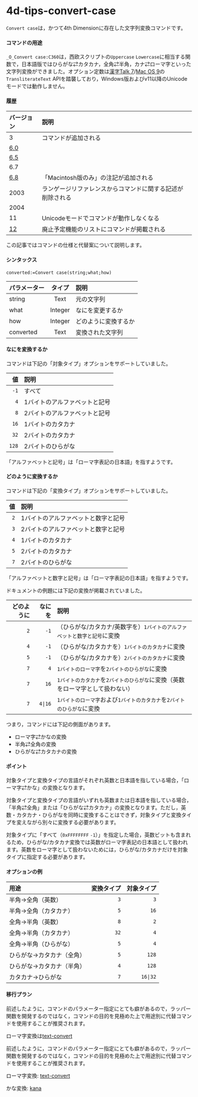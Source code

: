 # 4d-tips-convert-case

`Convert case`は，かつて4th Dimensionに存在した文字列変換コマンドです。

#### コマンドの用途

`_O_Convert case:C360`は，西欧スクリプトの`Uppercase` `Lowercase`に相当する関数で，日本語版ではひらがな⇄カタカナ，全角⇄半角，カナ⇄ローマ字といった文字列変換ができました。オプション定数は[漢字Talk 7](https://ja.wikipedia.org/wiki/%E6%BC%A2%E5%AD%97Talk)/[Mac OS 9](https://ja.wikipedia.org/wiki/Classic_Mac_OS)の`TransliterateText` APIを踏襲しており，Windows版およびv11以降のUnicodeモードでは動作しません。

#### 履歴

|バージョン|説明|
|:-|:-|
|3|コマンドが追加される|
|[6.0](https://github.com/4D-JP/4d-tips-convert-case/files/8684081/Convert.case-6.0.pdf)||
|[6.5](https://github.com/4D-JP/4d-tips-convert-case/files/8684044/Convert.case-6.5.pdf)||
|6.7||
|[6.8](https://github.com/4D-JP/4d-tips-convert-case/files/8684041/Convert.case-6.8.pdf)|「Macintosh版のみ」の注記が追加される|
|2003|ランゲージリファレンスからコマンドに関する記述が削除される|
|2004||
|11|Unicodeモードでコマンドが動作しなくなる|
|[12](https://github.com/4D-JP/4d-tips-convert-case/files/8684135/4d-deprecated-features-12.pdf)|廃止予定機能のリストにコマンドが掲載される|

この記事ではコマンドの仕様と代替案について説明します。

#### シンタックス

```4d
converted:=Convert case(string;what;how) 
```

|パラメーター|タイプ|説明|
|:-|:-:|:-|
|string|Text|元の文字列|
|what|Integer|なにを変更するか|
|how|Integer|どのように変換するか|
|converted|Text|変換された文字列|

#### なにを変換するか

コマンドは下記の「対象タイプ」オプションをサポートしていました。

|値|説明|
|-:|:-|
|`-1`|すべて|
|`4`|1バイトのアルファベットと記号|
|`8`|2バイトのアルファベットと記号|
|`16`|1バイトのカタカナ|
|`32`|2バイトのカタカナ|
|`128`|2バイトのひらがな|

「アルファベットと記号」は「ローマ字表記の日本語」を指すようです。

#### どのように変換するか

コマンドは下記の「変換タイプ」オプションをサポートしていました。

|値|説明|
|-:|:-|
|`2`|1バイトのアルファベットと数字と記号|
|`3`|2バイトのアルファベットと数字と記号|
|`4`|1バイトのカタカナ|
|`5`|2バイトのカタカナ|
|`7`|2バイトのひらがな|

「アルファベットと数字と記号」は「ローマ字表記の日本語」を指すようです。

ドキュメントの例題には下記の変換が掲載されていました。

|どのように|なにを|説明|
|-:|-:|:-|
|`2`|`-1`|（ひらがな/カタカナ/英数字を）`1バイトのアルファベットと数字と記号`に変換|
|`4`|`-1`|（ひらがな/カタカナを）`1バイトのカタカナ`に変換|
|`5`|`-1`|（ひらがな/カタカナを）`2バイトのカタカナ`に変換|
|`7`|`4`|`1バイトのローマ字`を`2バイトのひらがな`に変換|
|`7`|`16`|`1バイトのカタカナ`を`2バイトのひらがな`に変換（英数をローマ字として扱わない）|
|`7`|`4\|16`|`1バイトのローマ字`および`1バイトのカタカナ`を`2バイトのひらがな`に変換|

つまり，コマンドには下記の側面があります。

* ローマ字⇄かなの変換
* 半角⇄全角の変換
* ひらがな⇄カタカナの変換

#### ポイント

対象タイプと変換タイプの言語がそれぞれ英数と日本語を指している場合，「ローマ字⇄かな」の変換となります。

対象タイプと変換タイプの言語がいずれも英数または日本語を指している場合，「半角⇄全角」または「ひらがな⇄カタカナ」の変換となります。ただし，英数・カタカナ・ひらがなを同時に変換することはできず，対象タイプと変換タイプを変えながら別々に変換する必要があります。

対象タイプに「すべて（`0xFFFFFFFF` `-1`）」を指定した場合，英数ビットも含まれるため，ひらがな/カタカナ変換では英数がローマ字表記の日本語として扱われます。英数をローマ字として扱わないためには，ひらがな/カタカナだけを対象タイプに指定する必要があります。

#### オプションの例

|用途|変換タイプ|対象タイプ|
|:-|-:|-:|
|半角→全角（英数）|`3`|`3`|
|半角→全角（カタカナ）|`5`|`16`|
|全角→半角（英数）|`8`|`2`|
|全角→半角（カタカナ）|`32`|`4`|
|全角→半角（ひらがな）|`5`|`4`|
|ひらがな→カタカナ（全角）|`5`|`128`|
|ひらがな→カタカナ（半角）|`4`|`128`|
|カタカナ→ひらがな|`7`|`16\|32`|

#### 移行プラン

前述したように，コマンドのパラメーター指定にとても癖があるので，ラッパー関数を開発するのではなく，コマンドの目的を見極めた上で用途別に代替コマンドを使用することが推奨されます。

ローマ字変換は[text-convert](https://github.com/miyako/4d-plugin-text-convert)

前述したように，コマンドのパラメーター指定にとても癖があるので，ラッパー関数を開発するのではなく，コマンドの目的を見極めた上で用途別に代替コマンドを使用することが推奨されます。

ローマ字変換: [text-convert](https://github.com/miyako/4d-plugin-text-convert)

かな変換: [kana](https://github.com/miyako/4d-plugin-kana)
